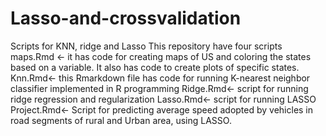 # Lasso-and-crossvalidation
Scripts for KNN, ridge and Lasso
This repository have four scripts
maps.Rmd <- it has code for creating maps of US and coloring the states based on a variable. It also has code to create plots of specific states. 
Knn.Rmd<- this Rmarkdown file has code for running K-nearest neighbor classifier implemented in R programming
Ridge.Rmd<- script for running ridge regression and regularization
Lasso.Rmd<- script for running LASSO 
Project.Rmd<- Script for predicting average speed adopted by vehicles in road segments of rural and Urban area, using LASSO.
